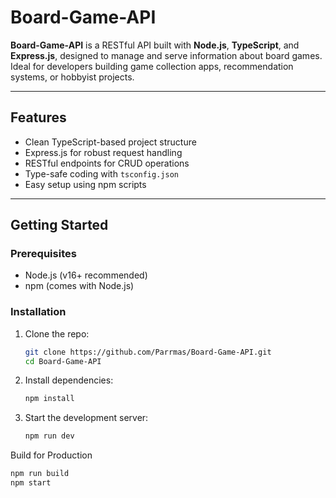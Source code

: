 # Board-Game-API

**Board-Game-API** is a RESTful API built with **Node.js**, **TypeScript**, and **Express.js**, designed to manage and serve information about board games. Ideal for developers building game collection apps, recommendation systems, or hobbyist projects.

---

##  Features

- Clean TypeScript-based project structure
- Express.js for robust request handling
- RESTful endpoints for CRUD operations
- Type-safe coding with `tsconfig.json`
- Easy setup using npm scripts

---

##  Getting Started

### Prerequisites

- Node.js (v16+ recommended)
- npm (comes with Node.js)

### Installation

1. Clone the repo:
   ```bash
   git clone https://github.com/Parrmas/Board-Game-API.git
   cd Board-Game-API
2. Install dependencies:
   ```bash
   npm install
3. Start the development server:
   ```bash
   npm run dev
Build for Production
   ```bash
   npm run build
   npm start
